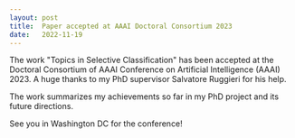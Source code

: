 ```yaml
---
layout: post
title:  Paper accepted at AAAI Doctoral Consortium 2023
date:   2022-11-19
---
```


The work "Topics in Selective Classification" has been accepted at the Doctoral Consortium of AAAI Conference on Artificial Intelligence (AAAI) 2023.
A huge thanks to my PhD supervisor Salvatore Ruggieri for his help.

The work summarizes my achievements so far in my PhD project and its future directions.

See you in Washington DC for the conference!
